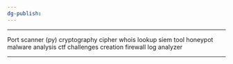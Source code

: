 ```yaml
---
dg-publish:
---
```

---
Port scanner (py)
cryptography cipher
whois lookup
siem tool
honeypot  
malware analysis 
ctf challenges creation
firewall
log analyzer

---
